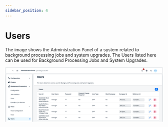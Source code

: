 ```yaml
---
sidebar_position: 4
---
```


# Users

The image shows the Administration Panel of a system related to background processing jobs and system upgrades. The Users listed here can be used for Background Processing Jobs and System Upgrades.

![Users](./media/users/users.png)
